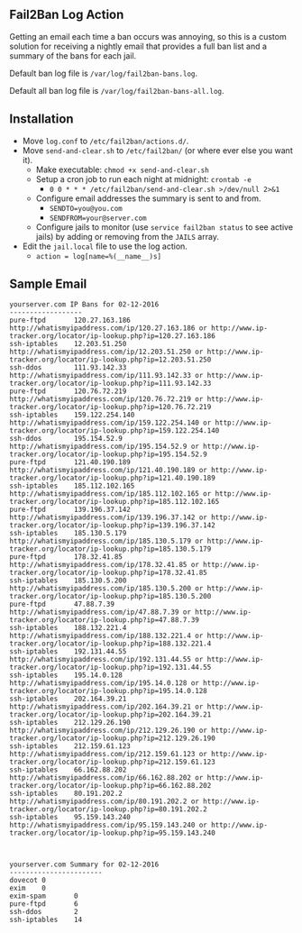 ## Fail2Ban Log Action
Getting an email each time a ban occurs was annoying, so this is a custom
solution for receiving a nightly email that provides a full ban list and a
summary of the bans for each jail.

Default ban log file is `/var/log/fail2ban-bans.log`.

Default all ban log file is `/var/log/fail2ban-bans-all.log`.

## Installation
* Move `log.conf` to `/etc/fail2ban/actions.d/`.
* Move `send-and-clear.sh` to `/etc/fail2ban/` (or where ever else you want it).
	* Make executable: `chmod +x send-and-clear.sh`
	* Setup a cron job to run each night at midnight: `crontab -e`
		* `0 0 * * * /etc/fail2ban/send-and-clear.sh >/dev/null 2>&1`
	* Configure email addresses the summary is sent to and from.
		* `SENDTO=you@you.com`
		* `SENDFROM=your@server.com`
	* Configure jails to monitor (use `service fail2ban status` to see active jails) by adding or removing from the `JAILS` array.
* Edit the `jail.local` file to use the log action.
	* `action = log[name=%(__name__)s]`

## Sample Email
```
yourserver.com IP Bans for 02-12-2016
------------------
pure-ftpd       120.27.163.186         http://whatismyipaddress.com/ip/120.27.163.186 or http://www.ip-tracker.org/locator/ip-lookup.php?ip=120.27.163.186
ssh-iptables    12.203.51.250    http://whatismyipaddress.com/ip/12.203.51.250 or http://www.ip-tracker.org/locator/ip-lookup.php?ip=12.203.51.250
ssh-ddos        111.93.142.33    http://whatismyipaddress.com/ip/111.93.142.33 or http://www.ip-tracker.org/locator/ip-lookup.php?ip=111.93.142.33
pure-ftpd       120.76.72.219    http://whatismyipaddress.com/ip/120.76.72.219 or http://www.ip-tracker.org/locator/ip-lookup.php?ip=120.76.72.219
ssh-iptables    159.122.254.140  http://whatismyipaddress.com/ip/159.122.254.140 or http://www.ip-tracker.org/locator/ip-lookup.php?ip=159.122.254.140
ssh-ddos        195.154.52.9     http://whatismyipaddress.com/ip/195.154.52.9 or http://www.ip-tracker.org/locator/ip-lookup.php?ip=195.154.52.9
pure-ftpd       121.40.190.189   http://whatismyipaddress.com/ip/121.40.190.189 or http://www.ip-tracker.org/locator/ip-lookup.php?ip=121.40.190.189
ssh-iptables    185.112.102.165  http://whatismyipaddress.com/ip/185.112.102.165 or http://www.ip-tracker.org/locator/ip-lookup.php?ip=185.112.102.165
pure-ftpd       139.196.37.142   http://whatismyipaddress.com/ip/139.196.37.142 or http://www.ip-tracker.org/locator/ip-lookup.php?ip=139.196.37.142
ssh-iptables    185.130.5.179    http://whatismyipaddress.com/ip/185.130.5.179 or http://www.ip-tracker.org/locator/ip-lookup.php?ip=185.130.5.179
pure-ftpd       178.32.41.85     http://whatismyipaddress.com/ip/178.32.41.85 or http://www.ip-tracker.org/locator/ip-lookup.php?ip=178.32.41.85
ssh-iptables    185.130.5.200    http://whatismyipaddress.com/ip/185.130.5.200 or http://www.ip-tracker.org/locator/ip-lookup.php?ip=185.130.5.200
pure-ftpd       47.88.7.39       http://whatismyipaddress.com/ip/47.88.7.39 or http://www.ip-tracker.org/locator/ip-lookup.php?ip=47.88.7.39
ssh-iptables    188.132.221.4    http://whatismyipaddress.com/ip/188.132.221.4 or http://www.ip-tracker.org/locator/ip-lookup.php?ip=188.132.221.4
ssh-iptables    192.131.44.55    http://whatismyipaddress.com/ip/192.131.44.55 or http://www.ip-tracker.org/locator/ip-lookup.php?ip=192.131.44.55
ssh-iptables    195.14.0.128     http://whatismyipaddress.com/ip/195.14.0.128 or http://www.ip-tracker.org/locator/ip-lookup.php?ip=195.14.0.128
ssh-iptables    202.164.39.21    http://whatismyipaddress.com/ip/202.164.39.21 or http://www.ip-tracker.org/locator/ip-lookup.php?ip=202.164.39.21
ssh-iptables    212.129.26.190   http://whatismyipaddress.com/ip/212.129.26.190 or http://www.ip-tracker.org/locator/ip-lookup.php?ip=212.129.26.190
ssh-iptables    212.159.61.123   http://whatismyipaddress.com/ip/212.159.61.123 or http://www.ip-tracker.org/locator/ip-lookup.php?ip=212.159.61.123
ssh-iptables    66.162.88.202         http://whatismyipaddress.com/ip/66.162.88.202 or http://www.ip-tracker.org/locator/ip-lookup.php?ip=66.162.88.202
ssh-iptables    80.191.202.2     http://whatismyipaddress.com/ip/80.191.202.2 or http://www.ip-tracker.org/locator/ip-lookup.php?ip=80.191.202.2
ssh-iptables    95.159.143.240   http://whatismyipaddress.com/ip/95.159.143.240 or http://www.ip-tracker.org/locator/ip-lookup.php?ip=95.159.143.240



yourserver.com Summary for 02-12-2016
-----------------------
dovecot 0
exim    0
exim-spam       0
pure-ftpd       6
ssh-ddos        2
ssh-iptables    14
```